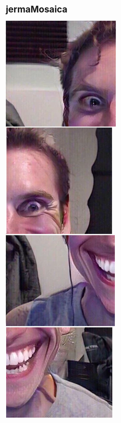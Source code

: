 # jermaMosaica

![jerma1](jerma1.png)
![jerma2](jerma2.png)
![jerma3](jerma3.png)
![jerma4](jerma4.png)

